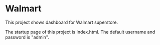 # Walmart
This project shows dashboard for Walmart superstore.

The startup page of this project is Index.html.
The default username and password is "admin".
